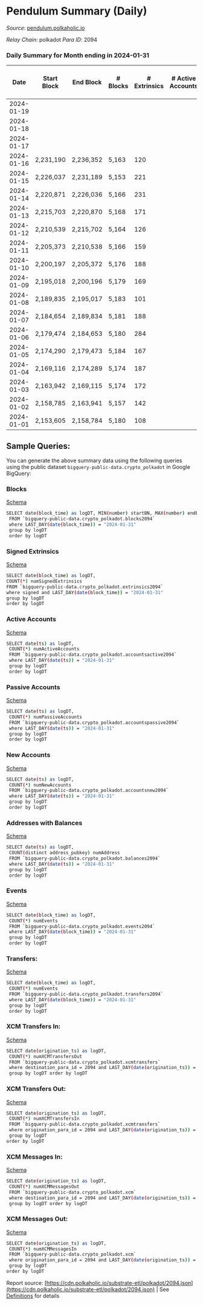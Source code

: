 # Pendulum Summary (Daily)

_Source_: [pendulum.polkaholic.io](https://pendulum.polkaholic.io)

*Relay Chain*: polkadot
*Para ID*: 2094



### Daily Summary for Month ending in 2024-01-31


| Date    | Start Block | End Block | # Blocks | # Extrinsics | # Active Accounts | # Passive Accounts | # New Accounts | # Addresses | # Events  | # Transfers ($USD) | # XCM Transfers In ($USD) | # XCM Transfers Out ($USD) | # XCM In | # XCM Out | Issues |
|---------|-------------|-----------|----------|--------------|-------------------|--------------------|----------------|-------------|-----------|--------------------|---------------------------|----------------------------|----------|-----------|--------|
| 2024-01-19 |  |  |  |  |  |  |  |  |  |   |   |   |  |  |  |
| 2024-01-18 |  |  |  |  |  |  |  | 1,710 |  |   |   |   |  |  |  |
| 2024-01-17 |  |  |  |  |  |  |  | 1,705 |  |   |   |   |  |  |  |
| 2024-01-16 | 2,231,190 | 2,236,352 | 5,163 | 120 |  |  |  | 1,699 | 11,254 | 43  | 1 ($8.00) | 1 ($7.30) | 3 | 7 |  |
| 2024-01-15 | 2,226,037 | 2,231,189 | 5,153 | 221 |  |  |  | 1,698 | 12,093 | 124  | 40 ($29.62) | 3 ($4.31) | 31 | 10 |  |
| 2024-01-14 | 2,220,871 | 2,226,036 | 5,166 | 231 |  |  |  | 1,696 | 12,193 | 39  | 1 ($10.00) |   | 4 | 12 |  |
| 2024-01-13 | 2,215,703 | 2,220,870 | 5,168 | 171 |  |  |  | 1,692 | 11,720 | 79  | 2 ($1.01) |   | 2 | 8 |  |
| 2024-01-12 | 2,210,539 | 2,215,702 | 5,164 | 126 |  |  |  | 1,650 | 11,328 | 32  | 2 ($2.00) | 1 ($7.83) | 4 | 10 |  |
| 2024-01-11 | 2,205,373 | 2,210,538 | 5,166 | 159 |  |  |  | 1,646 | 11,574 | 60  |   |   | 2 | 26 |  |
| 2024-01-10 | 2,200,197 | 2,205,372 | 5,176 | 188 |  |  |  | 1,645 | 11,783 | 103  |   |   | 2 | 8 |  |
| 2024-01-09 | 2,195,018 | 2,200,196 | 5,179 | 169 |  |  |  | 1,647 | 11,698 | 72  | 11 ($5.54) |   | 20 | 5 |  |
| 2024-01-08 | 2,189,835 | 2,195,017 | 5,183 | 101 |  |  |  | 1,635 | 11,180 | 45  |   |   | 9 | 6 |  |
| 2024-01-07 | 2,184,654 | 2,189,834 | 5,181 | 188 |  |  |  | 1,633 | 11,851 | 70  |   |   | 10 | 18 |  |
| 2024-01-06 | 2,179,474 | 2,184,653 | 5,180 | 284 |  |  |  | 1,628 | 12,500 | 172  |   |   | 2 | 22 |  |
| 2024-01-05 | 2,174,290 | 2,179,473 | 5,184 | 167 |  |  |  | 1,615 | 11,704 | 84  | 2 ($5.51) |   | 5 | 26 |  |
| 2024-01-04 | 2,169,116 | 2,174,289 | 5,174 | 187 |  |  |  | 1,609 | 11,864 | 92  |   |   | 4 | 32 |  |
| 2024-01-03 | 2,163,942 | 2,169,115 | 5,174 | 172 |  |  |  | 1,595 | 11,659 | 87  |   |   | 1 | 7 |  |
| 2024-01-02 | 2,158,785 | 2,163,941 | 5,157 | 142 |  |  |  | 1,586 | 11,404 | 48  | 1 ($0.48) | 1  | 1 | 3 |  |
| 2024-01-01 | 2,153,605 | 2,158,784 | 5,180 | 108 |  |  |  | 1,579 | 11,194 | 33  | 1 ($0.10) |   | 1 |  |  |

## Sample Queries:
You can generate the above summary data using the following queries using the public dataset `bigquery-public-data.crypto_polkadot` in Google BigQuery:


### Blocks 

[Schema](https://github.com/colorfulnotion/substrate-etl/blob/main/schema/blocks.json)

```bash
SELECT date(block_time) as logDT, MIN(number) startBN, MAX(number) endBN, COUNT(*) numBlocks 
 FROM `bigquery-public-data.crypto_polkadot.blocks2094`  
 where LAST_DAY(date(block_time)) = "2024-01-31" 
 group by logDT 
 order by logDT
```

### Signed Extrinsics 

[Schema](https://github.com/colorfulnotion/substrate-etl/blob/main/schema/extrinsics.json)

```bash
SELECT date(block_time) as logDT, 
COUNT(*) numSignedExtrinsics 
FROM `bigquery-public-data.crypto_polkadot.extrinsics2094`  
where signed and LAST_DAY(date(block_time)) = "2024-01-31" 
group by logDT 
order by logDT
```

### Active Accounts 

[Schema](https://github.com/colorfulnotion/substrate-etl/blob/main/schema/accountsactive.json)

```bash
SELECT date(ts) as logDT, 
 COUNT(*) numActiveAccounts 
 FROM `bigquery-public-data.crypto_polkadot.accountsactive2094` 
 where LAST_DAY(date(ts)) = "2024-01-31" 
 group by logDT 
 order by logDT
```

### Passive Accounts 

[Schema](https://github.com/colorfulnotion/substrate-etl/blob/main/schema/accountspassive.json)

```bash
SELECT date(ts) as logDT, 
 COUNT(*) numPassiveAccounts 
 FROM `bigquery-public-data.crypto_polkadot.accountspassive2094` 
 where LAST_DAY(date(ts)) = "2024-01-31" 
 group by logDT 
 order by logDT
```

### New Accounts 

[Schema](https://github.com/colorfulnotion/substrate-etl/blob/main/schema/accountsnew.json)

```bash
SELECT date(ts) as logDT, 
 COUNT(*) numNewAccounts 
 FROM `bigquery-public-data.crypto_polkadot.accountsnew2094` 
 where LAST_DAY(date(ts)) = "2024-01-31" 
 group by logDT
 order by logDT
```

### Addresses with Balances 

[Schema](https://github.com/colorfulnotion/substrate-etl/blob/main/schema/balances.json)

```bash
SELECT date(ts) as logDT,
 COUNT(distinct address_pubkey) numAddress 
 FROM `bigquery-public-data.crypto_polkadot.balances2094` 
 where LAST_DAY(date(ts)) = "2024-01-31" 
 group by logDT 
 order by logDT
```

### Events 

[Schema](https://github.com/colorfulnotion/substrate-etl/blob/main/schema/events.json)

```bash
SELECT date(block_time) as logDT, 
 COUNT(*) numEvents 
 FROM `bigquery-public-data.crypto_polkadot.events2094` 
 where LAST_DAY(date(block_time)) = "2024-01-31" 
 group by logDT 
 order by logDT
```

### Transfers:

[Schema](https://github.com/colorfulnotion/substrate-etl/blob/main/schema/transfers.json)

```bash
SELECT date(block_time) as logDT, 
 COUNT(*) numEvents 
 FROM `bigquery-public-data.crypto_polkadot.transfers2094` 
 where LAST_DAY(date(block_time)) = "2024-01-31" 
 group by logDT 
 order by logDT
```

### XCM Transfers In: 

[Schema](https://github.com/colorfulnotion/substrate-etl/blob/main/schema/xcmtransfers.json)

```bash
SELECT date(origination_ts) as logDT, 
 COUNT(*) numXCMTransfersOut 
 FROM `bigquery-public-data.crypto_polkadot.xcmtransfers` 
 where destination_para_id = 2094 and LAST_DAY(date(origination_ts)) = "2024-01-31" 
 group by logDT order by logDT
```

### XCM Transfers Out: 

[Schema](https://github.com/colorfulnotion/substrate-etl/blob/main/schema/xcmtransfers.json)

```bash
SELECT date(origination_ts) as logDT, 
 COUNT(*) numXCMTransfersIn 
 FROM `bigquery-public-data.crypto_polkadot.xcmtransfers` 
 where origination_para_id = 2094 and LAST_DAY(date(origination_ts)) = "2024-01-31" 
 group by logDT 
order by logDT
```

### XCM Messages In: 

[Schema](https://github.com/colorfulnotion/substrate-etl/blob/main/schema/xcm.json)

```bash
SELECT date(origination_ts) as logDT, 
 COUNT(*) numXCMMessagesOut 
 FROM `bigquery-public-data.crypto_polkadot.xcm` 
 where destination_para_id = 2094 and LAST_DAY(date(origination_ts)) = "2024-01-31" 
 group by logDT order by logDT
```

### XCM Messages Out: 

[Schema](https://github.com/colorfulnotion/substrate-etl/blob/main/schema/xcm.json)

```bash
SELECT date(origination_ts) as logDT, 
 COUNT(*) numXCMMessagesIn 
 FROM `bigquery-public-data.crypto_polkadot.xcm` 
 where origination_para_id = 2094 and LAST_DAY(date(origination_ts)) = "2024-01-31" 
 group by logDT 
order by logDT
```


Report source: [https://cdn.polkaholic.io/substrate-etl/polkadot/2094.json](https://cdn.polkaholic.io/substrate-etl/polkadot/2094.json) | See [Definitions](/DEFINITIONS.md) for details
